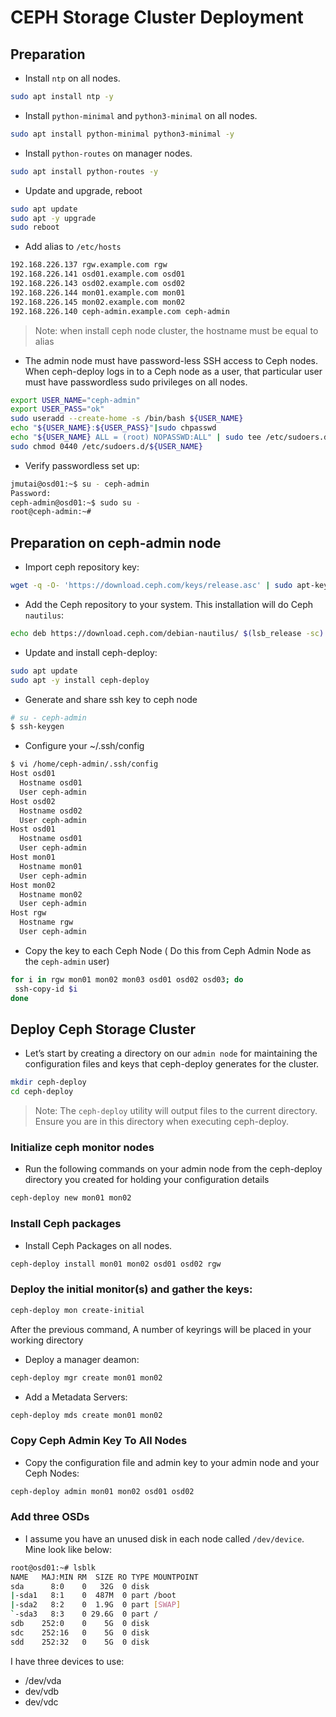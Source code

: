 # CEPH Storage Cluster Deployment

## Preparation

- Install `ntp` on all nodes.
```sh
sudo apt install ntp -y
```
- Install `python-minimal` and `python3-minimal` on all nodes.
```sh
sudo apt install python-minimal python3-minimal -y
```

- Install `python-routes` on manager nodes.
```sh
sudo apt install python-routes -y
```
- Update and upgrade, reboot
```sh
sudo apt update
sudo apt -y upgrade
sudo reboot
```

- Add alias to `/etc/hosts`
```sh
192.168.226.137 rgw.example.com rgw
192.168.226.141 osd01.example.com osd01
192.168.226.143 osd02.example.com osd02
192.168.226.144 mon01.example.com mon01
192.168.226.145 mon02.example.com mon02
192.168.226.140 ceph-admin.example.com ceph-admin
```
> Note: when install ceph node cluster, the hostname must be equal to alias 

- The admin node must have password-less SSH access to Ceph nodes. When ceph-deploy logs in to a Ceph node as a user, that particular user must have passwordless sudo privileges on all nodes.
```sh
export USER_NAME="ceph-admin"
export USER_PASS="ok"
sudo useradd --create-home -s /bin/bash ${USER_NAME}
echo "${USER_NAME}:${USER_PASS}"|sudo chpasswd
echo "${USER_NAME} ALL = (root) NOPASSWD:ALL" | sudo tee /etc/sudoers.d/${USER_NAME}
sudo chmod 0440 /etc/sudoers.d/${USER_NAME}
```
- Verify passwordless set up:
```sh
jmutai@osd01:~$ su - ceph-admin
Password: 
ceph-admin@osd01:~$ sudo su -
root@ceph-admin:~#
```

## Preparation on ceph-admin node

- Import ceph repository key:
```sh
wget -q -O- 'https://download.ceph.com/keys/release.asc' | sudo apt-key add -
```
- Add the Ceph repository to your system. This installation will do Ceph `nautilus`:
```sh
echo deb https://download.ceph.com/debian-nautilus/ $(lsb_release -sc) main | sudo tee /etc/apt/sources.list.d/ceph.list
```

- Update and install ceph-deploy:
```sh
sudo apt update
sudo apt -y install ceph-deploy
```
- Generate and share ssh key to ceph node
```sh
# su - ceph-admin
$ ssh-keygen 
```
- Configure your ~/.ssh/config
```sh
$ vi /home/ceph-admin/.ssh/config 
Host osd01
  Hostname osd01
  User ceph-admin
Host osd02
  Hostname osd02
  User ceph-admin
Host osd01
  Hostname osd01
  User ceph-admin
Host mon01
  Hostname mon01
  User ceph-admin
Host mon02
  Hostname mon02
  User ceph-admin
Host rgw
  Hostname rgw
  User ceph-admin
```

- Copy the key to each Ceph Node ( Do this from Ceph Admin Node as the `ceph-admin` user)
```sh
for i in rgw mon01 mon02 mon03 osd01 osd02 osd03; do
 ssh-copy-id $i
done
```

## Deploy Ceph Storage Cluster 

- Let’s start by creating a directory on our `admin node` for maintaining the configuration files and keys that ceph-deploy generates for the cluster.
```sh
mkdir ceph-deploy
cd ceph-deploy
```

> Note: The `ceph-deploy` utility will output files to the current directory. Ensure you are in this directory when executing ceph-deploy.

### Initialize ceph monitor nodes
- Run the following commands on your admin node from the ceph-deploy directory you created for holding your configuration details
```sh
ceph-deploy new mon01 mon02 
```
### Install Ceph packages

- Install Ceph Packages on all nodes.

```sh
ceph-deploy install mon01 mon02 osd01 osd02 rgw
```

### Deploy the initial monitor(s) and gather the keys:

```sh
ceph-deploy mon create-initial
```
After the previous command, A number of keyrings will be placed in your working directory

- Deploy a manager deamon:
```sh
ceph-deploy mgr create mon01 mon02
```

- Add a Metadata Servers:
```sh
ceph-deploy mds create mon01 mon02
```

### Copy Ceph Admin Key To All Nodes

- Copy the configuration file and admin key to your admin node and your Ceph Nodes:
```sh
ceph-deploy admin mon01 mon02 osd01 osd02
```

### Add three OSDs

- I assume you have an unused disk in each node called `/dev/device`. Mine look like below:

```sh
root@osd01:~# lsblk 
NAME   MAJ:MIN RM  SIZE RO TYPE MOUNTPOINT
sda      8:0    0   32G  0 disk 
|-sda1   8:1    0  487M  0 part /boot
|-sda2   8:2    0  1.9G  0 part [SWAP]
`-sda3   8:3    0 29.6G  0 part /
sdb    252:0    0    5G  0 disk 
sdc    252:16   0    5G  0 disk 
sdd    252:32   0    5G  0 disk
```
I have three devices to use:
  - /dev/vda
  - dev/vdb
  - dev/vdc
